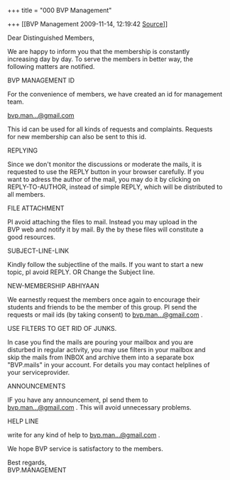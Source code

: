 +++
title = "000 BVP Management"

+++
[[BVP Management	2009-11-14, 12:19:42 [Source](https://groups.google.com/g/bvparishat/c/yOoY932m7lU)]]



Dear Distinguished Members,

We are happy to inform you that the membership is constantly  
increasing day by day. To serve the members in better way, the  
following matters are notified.

BVP MANAGEMENT ID

For the convenience of members, we have created an id for management team.

[bvp.man...@gmail.com]()

This id can be used for all kinds of requests and complaints. Requests  
for new membership can also be sent to this id.

REPLYING

Since we don't monitor the discussions or moderate the mails, it is  
requested to use the REPLY button in your browser carefully. If you  
want to adress the author of the mail, you may do it by clicking on  
REPLY-TO-AUTHOR, instead of simple REPLY, which will be distributed to  
all members.

FILE ATTACHMENT

Pl avoid attaching the files to mail. Instead you may upload in the  
BVP web and notify it by mail. By the by these files will constitute a  
good resources.

SUBJECT-LINE-LINK

Kindly follow the subjectline of the mails. If you want to start a new  
topic, pl avoid REPLY. OR Change the Subject line.

NEW-MEMBERSHIP ABHIYAAN

We earnestly request the members once again to encourage their  
students and friends to be the member of this group. Pl send the  
requests or mail ids (by taking consent) to [bvp.man...@gmail.com]() .

USE FILTERS TO GET RID OF JUNKS.

In case you find the mails are pouring your mailbox and you are  
disturbed in regular activity, you may use filters in your mailbox and  
skip the mails from INBOX and archive them into a separate box  
"BVP.mails" in your account. For details you may contact helplines of  
your serviceprovider.

ANNOUNCEMENTS

IF you have any announcement, pl send them to  
[bvp.man...@gmail.com]() . This will avoid unnecessary problems.

HELP LINE

write for any kind of help to [bvp.man...@gmail.com]() .

  
We hope BVP service is satisfactory to the members.

Best regards,  
BVP.MANAGEMENT  


